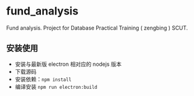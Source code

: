 # fund_analysis
Fund analysis. Project for Database Practical Training ( zengbing ) SCUT.

## 安装使用
+ 安装与最新版 electron 相对应的 nodejs 版本
+ 下载源码
+ 安装依赖：`npm install`
+ 编译安装 `npm run electron:build`